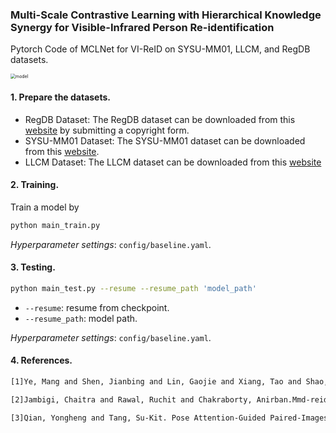 ### Multi-Scale Contrastive Learning with Hierarchical Knowledge Synergy for Visible-Infrared Person Re-identification

Pytorch Code of MCLNet for VI-ReID on SYSU-MM01, LLCM, and RegDB datasets. 

<img src="./materials/model.png" alt="model" style="zoom: 50%;" />

#### 1. Prepare the datasets.

- RegDB Dataset: The RegDB dataset can be downloaded from this [website](http://dm.dongguk.edu/link.html) by submitting a copyright form.
- SYSU-MM01 Dataset: The SYSU-MM01 dataset can be downloaded from this [website](http://isee.sysu.edu.cn/project/RGBIRReID.htm).
- LLCM Dataset: The LLCM dataset can be downloaded from this  [website](https://github.com/ZYK100/LLCM/blob/main/LLCM%20Dataset%20Agreement/LLCM%20DATASET%20RELEASE%20AGREEMENT.pdf)

#### 2. Training.

Train a model by

```bash
python main_train.py
```

*Hyperparameter settings*:  `config/baseline.yaml`. 

#### 3. Testing.

```bash
python main_test.py --resume --resume_path 'model_path'
```

* `--resume`: resume from checkpoint.
* `--resume_path`: model path.

*Hyperparameter settings*:  `config/baseline.yaml`. 

#### 4. References.

```bash
[1]Ye, Mang and Shen, Jianbing and Lin, Gaojie and Xiang, Tao and Shao, Ling and Hoi, Steven CH. Deep learning for person re-identification: A survey and outlook. IEEE transactions on pattern analysis and machine intelligence, vol.44, pp.2872--2893, 2021
```

```bash
[2]Jambigi, Chaitra and Rawal, Ruchit and Chakraborty, Anirban.Mmd-reid: A simple but effective solution for visible-thermal person reid. arXiv preprint arXiv:2111.05059, 2021.
```

```bash
[3]Qian, Yongheng and Tang, Su-Kit. Pose Attention-Guided Paired-Images Generation for Visible-Infrared Person Re-Identification.IEEE Signal Processing Letters, vol.31, pp.346--350, 2024.
```

